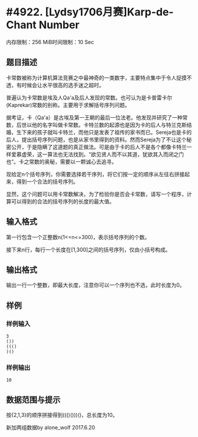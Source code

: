 # #4922. [Lydsy1706月赛]Karp-de-Chant Number

内存限制：256 MiB时间限制：10 Sec

## 题目描述

卡常数被称为计算机算法竞赛之中最神奇的一类数字，主要特点集中于令人捉摸不透，有时候会让水平很高的选手迷之超时。

普遍认为卡常数是埃及人Qa'a及后人发现的常数。也可认为是卡普雷卡尔(Kaprekar)常数的别称。主要用于求解括号序列问题。

据考证，卡（Qa'a）是古埃及第一王朝的最后一位法老。他发现并研究了一种常数，后世以他的名字叫做卡常数。卡特兰数的起源也是因为卡的后人与特兰克斯结婚，生下来的孩子就叫卡特兰，而他只是发表了祖传的家书而已。Sereja也是卡的后人，提出括号序列问题，也是从家书里得到的资料。然而Sereja为了不让这个秘密公开，于是隐瞒了这道题的真正做法。可是由于卡的后人不是各个都像卡特兰一样爱慕虚荣，这一算法也无法找到。&ldquo;欲见贤人而不以其道，犹欲其入而闭之门也&rdquo;。卡之常数的奥秘，需要以一颗诚心去追寻。

现给定n个括号序列，你需要选择若干序列，将它们按一定的顺序从左往右拼接起来，得到一个合法的括号序列。

显然，这个问题可以用卡常数解决，为了检验你是否会卡常数，请写一个程序，计算可以得到的合法的括号序列的长度的最大值。

## 输入格式

第一行包含一个正整数n(1<=n<=300)，表示括号序列的个数。

接下来n行，每行一个长度在[1,300]之间的括号序列，仅由小括号构成。

## 输出格式

输出一行一个整数，即最大长度，注意你可以一个序列也不选，此时长度为0。

## 样例

### 样例输入

    
    3
    ())
    ((()
    )()
    

### 样例输出

    
    10
    

## 数据范围与提示

按{2,1,3}的顺序拼接得到((()()))()，总长度为10。

新加两组数据by alone_wolf 2017.6.20
